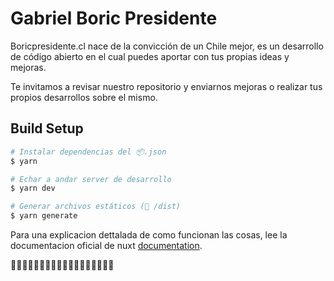 # Gabriel Boric Presidente

Boricpresidente.cl nace de la convicción de un Chile mejor, es un desarrollo de código abierto en el cual puedes aportar con tus propias ideas y mejoras.

Te invitamos a revisar nuestro repositorio y enviarnos mejoras o realizar tus propios desarrollos sobre el mismo.

## Build Setup

```bash
# Instalar dependencias del 📦.json
$ yarn

# Echar a andar server de desarrollo
$ yarn dev

# Generar archivos estáticos (📂 /dist)
$ yarn generate
```

Para una explicacion dettalada de como funcionan las cosas, lee la documentacion oficial de nuxt
 [documentation](https://nuxtjs.org).



🌳🌴🌲🌳🌴🌲🌳🌴🌲🌳🌴🌲🌳🌴🌲🌳🌴🌲


